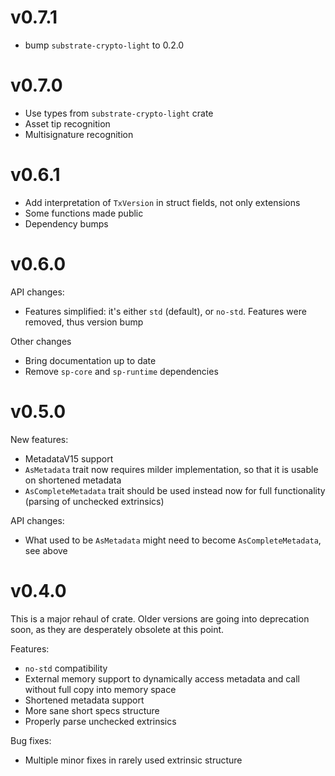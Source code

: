 # v0.7.1

- bump `substrate-crypto-light` to 0.2.0

# v0.7.0

- Use types from `substrate-crypto-light` crate
- Asset tip recognition
- Multisignature recognition

# v0.6.1

- Add interpretation of `TxVersion` in struct fields, not only extensions
- Some functions made public
- Dependency bumps

# v0.6.0

API changes:

- Features simplified: it's either `std` (default), or `no-std`. Features were removed, thus version bump

Other changes

- Bring documentation up to date
- Remove `sp-core` and `sp-runtime` dependencies

# v0.5.0

New features:

- MetadataV15 support
- `AsMetadata` trait now requires milder implementation, so that it is usable on shortened metadata
- `AsCompleteMetadata` trait should be used instead now for full functionality (parsing of unchecked extrinsics)

API changes:

- What used to be `AsMetadata` might need to become `AsCompleteMetadata`, see above

# v0.4.0

This is a major rehaul of crate. Older versions are going into deprecation soon, as they are desperately obsolete at this point.

Features:

- `no-std` compatibility
- External memory support to dynamically access metadata and call without full copy into memory space
- Shortened metadata support
- More sane short specs structure
- Properly parse unchecked extrinsics

Bug fixes:

- Multiple minor fixes in rarely used extrinsic structure


